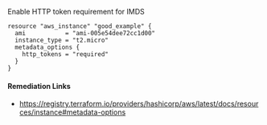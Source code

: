 
Enable HTTP token requirement for IMDS

```hcl
resource "aws_instance" "good_example" {
  ami           = "ami-005e54dee72cc1d00"
  instance_type = "t2.micro"
  metadata_options {
    http_tokens = "required"
  }
}
```

#### Remediation Links
 - https://registry.terraform.io/providers/hashicorp/aws/latest/docs/resources/instance#metadata-options
        